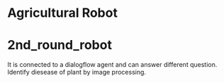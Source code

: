 # Agricultural Robot
# 2nd_round_robot

It is connected to a dialogflow agent and can answer different question. Identify diesease of plant by image processing.
